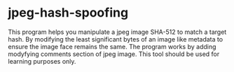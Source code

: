 # jpeg-hash-spoofing
This program helps you manipulate a jpeg image SHA-512 to match a target hash. By modifying the least significant bytes of an image like metadata to ensure the image face remains the same. The program works by adding modyfying comments section of jpeg image. This tool should be used for learning purposes only.
